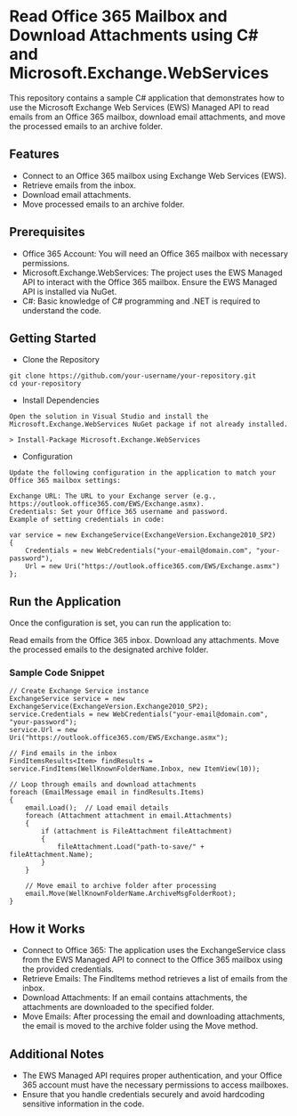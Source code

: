# Read Office 365 Mailbox and Download Attachments using C# and Microsoft.Exchange.WebServices

This repository contains a sample C# application that demonstrates how to use the Microsoft Exchange Web Services (EWS) Managed API to read emails from an Office 365 mailbox, download email attachments, and move the processed emails to an archive folder.

## Features

- Connect to an Office 365 mailbox using Exchange Web Services (EWS).
- Retrieve emails from the inbox.
- Download email attachments.
- Move processed emails to an archive folder.

## Prerequisites

- Office 365 Account: You will need an Office 365 mailbox with necessary permissions.
- Microsoft.Exchange.WebServices: The project uses the EWS Managed API to interact with the Office 365 mailbox. Ensure the EWS Managed API is installed via NuGet.
- C#: Basic knowledge of C# programming and .NET is required to understand the code.

## Getting Started

- Clone the Repository
```
git clone https://github.com/your-username/your-repository.git
cd your-repository
```
- Install Dependencies
```
Open the solution in Visual Studio and install the Microsoft.Exchange.WebServices NuGet package if not already installed.

> Install-Package Microsoft.Exchange.WebServices
```
- Configuration
```
Update the following configuration in the application to match your Office 365 mailbox settings:

Exchange URL: The URL to your Exchange server (e.g., https://outlook.office365.com/EWS/Exchange.asmx).
Credentials: Set your Office 365 username and password.
Example of setting credentials in code:

var service = new ExchangeService(ExchangeVersion.Exchange2010_SP2)
{
    Credentials = new WebCredentials("your-email@domain.com", "your-password"),
    Url = new Uri("https://outlook.office365.com/EWS/Exchange.asmx")
};
```

## Run the Application

Once the configuration is set, you can run the application to:

Read emails from the Office 365 inbox.
Download any attachments.
Move the processed emails to the designated archive folder.

### Sample Code Snippet
```
// Create Exchange Service instance
ExchangeService service = new ExchangeService(ExchangeVersion.Exchange2010_SP2);
service.Credentials = new WebCredentials("your-email@domain.com", "your-password");
service.Url = new Uri("https://outlook.office365.com/EWS/Exchange.asmx");

// Find emails in the inbox
FindItemsResults<Item> findResults = service.FindItems(WellKnownFolderName.Inbox, new ItemView(10));

// Loop through emails and download attachments
foreach (EmailMessage email in findResults.Items)
{
    email.Load();  // Load email details
    foreach (Attachment attachment in email.Attachments)
    {
        if (attachment is FileAttachment fileAttachment)
        {
            fileAttachment.Load("path-to-save/" + fileAttachment.Name);
        }
    }

    // Move email to archive folder after processing
    email.Move(WellKnownFolderName.ArchiveMsgFolderRoot);
}

```

## How it Works

- Connect to Office 365: The application uses the ExchangeService class from the EWS Managed API to connect to the Office 365 mailbox using the provided credentials.
- Retrieve Emails: The FindItems method retrieves a list of emails from the inbox.
- Download Attachments: If an email contains attachments, the attachments are downloaded to the specified folder.
- Move Emails: After processing the email and downloading attachments, the email is moved to the archive folder using the Move method.

## Additional Notes

- The EWS Managed API requires proper authentication, and your Office 365 account must have the necessary permissions to access mailboxes.
- Ensure that you handle credentials securely and avoid hardcoding sensitive information in the code.



